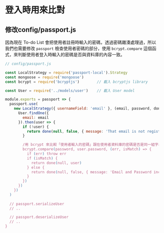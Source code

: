 # 登入時用來比對

## 修改config/passport.js

因為現在 To-do List 會把使用者註冊時輸入的密碼，透過密碼雜湊處理過，所以我們也需要修改 `passport` 檢查使用者密碼的部分，使用 `bcrypt.compare` 這個函式，來判斷使用者登入時輸入的密碼是否與資料庫的內容一致。

```javascript
// config/passport.js

const LocalStrategy = require('passport-local').Strategy
const mongoose = require('mongoose')
const bcrypt = require('bcryptjs')        // 載入 bcryptjs library

const User = require('../models/user')    // 載入 User model

module.exports = passport => {
  passport.use(
    new LocalStrategy({ usernameField: 'email' }, (email, password, done) => {
      User.findOne({
        email: email
      }).then(user => {
        if (!user) {
          return done(null, false, { message: 'That email is not registered' })
        }

        /用 bcrypt 來比較「使用者輸入的密碼」跟在使用者資料庫的密碼是否是同一組字串
        bcrypt.compare(password, user.password, (err, isMatch) => {
          if (err) throw err
          if (isMatch) {
            return done(null, user)
          } else {
            return done(null, false, { message: 'Email and Password incorrect' })
          }
        })
      })
    })
  )
 
  // passport.serializeUser
  // ..

  // passport.deserializeUser
  // ..
}
```

